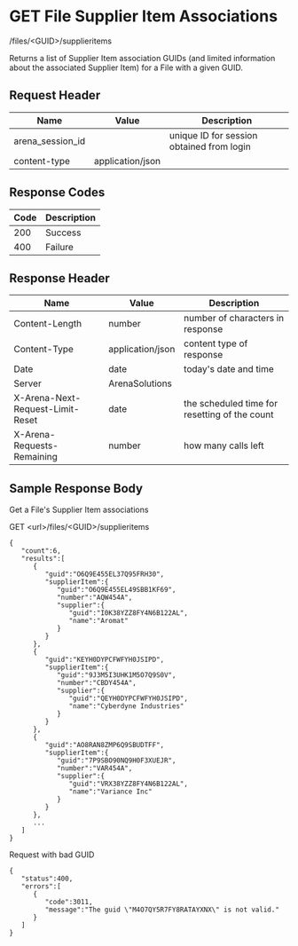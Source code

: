 # GET File Supplier Item Associations
/files/&lt;GUID&gt;/supplieritems

Returns a list of Supplier Item association GUIDs \(and limited information about the associated Supplier Item\) for a File with a given GUID. 

## Request Header

| Name  | Value  | Description  |
|  --- |  --- |  --- | 
| arena_session_id  |   | unique ID for session obtained from login  |
| content-type  | application/json  |   |

## Response Codes

| Code  | Description  |
|  --- |  --- | 
| 200  | Success  |
| 400  | Failure  |

## Response Header

| Name  | Value  | Description  |
|  --- |  --- |  --- | 
| Content-Length  | number  | number of characters in response  |
| Content-Type  | application/json  | content type of response  |
| Date  | date  | today's date and time  |
| Server  | ArenaSolutions  |   |
| X-Arena-Next-Request-Limit-Reset   | date  | the scheduled time for resetting of the count  |
| X-Arena-Requests-Remaining   | number  | how many calls left  |

## Sample Response Body
Get a File's Supplier Item  associations

GET &lt;url&gt;/files/&lt;GUID&gt;/supplieritems

```
{  
   "count":6,
   "results":[  
      {  
         "guid":"O6Q9E455EL37Q95FRH30",
         "supplierItem":{  
            "guid":"O6Q9E455EL49SBB1KF69",
            "number":"AQW454A",
            "supplier":{  
               "guid":"I0K38YZZ8FY4N6B122AL",
               "name":"Aromat"
            }
         }
      },
      {  
         "guid":"KEYH0DYPCFWFYH0JSIPD",
         "supplierItem":{  
            "guid":"9J3M5I3UHK1M5O7Q9S0V",
            "number":"CBDY454A",
            "supplier":{  
               "guid":"QEYH0DYPCFWFYH0JSIPD",
               "name":"Cyberdyne Industries"
            }
         }
      },
      {  
         "guid":"AO8RAN8ZMP6Q9SBUDTFF",
         "supplierItem":{  
            "guid":"7P9SBO90NQ9H0F3XUEJR",
            "number":"VAR454A",
            "supplier":{  
               "guid":"VRX38YZZ8FY4N6B122AL",
               "name":"Variance Inc"
            }
         }
      },
      ...
   ]
}
```
Request with bad GUID

```
{  
   "status":400,
   "errors":[  
      {  
         "code":3011,
         "message":"The guid \"M4O7QY5R7FY8RATAYXNX\" is not valid."
      }
   ]
}
```

